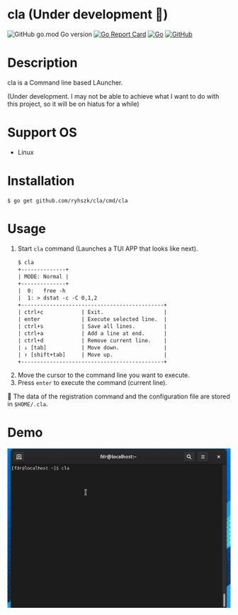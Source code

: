 cla (Under development :construction:)
===

![GitHub go.mod Go version](https://img.shields.io/github/go-mod/go-version/ryhszk/cla)
[![Go Report Card](https://goreportcard.com/badge/github.com/ryhszk/cla)](https://goreportcard.com/report/github.com/ryhszk/cla)
[![Go](https://github.com/ryhszk/cll/actions/workflows/go.yml/badge.svg?branch=main)](https://github.com/ryhszk/cll/actions/workflows/go.yml)
[![GitHub](https://img.shields.io/github/license/ryhszk/cll)](https://github.com/ryhszk/cll/blob/main/LICENSE)

# Description

cla is a Command line based LAuncher.

(Under development. I may not be able to achieve what I want to do with this project, so it will be on hiatus for a while)

# Support OS

- Linux

# Installation

```
$ go get github.com/ryhszk/cla/cmd/cla
```

# Usage

1. Start `cla` command (Launches a TUI APP that looks like next).
    ```
    $ cla
    +--------------+
    | MODE: Normal | 
    +--------------+
    |  0:   free -h
    |  1: > dstat -c -C 0,1,2
    +---------------------------------------------+
    | ctrl+c            | Exit.                   |
    | enter             | Execute selected line.  |
    | ctrl+s            | Save all lines.         |
    | ctrl+a            | Add a line at end.      |
    | ctrl+d            | Remove current line.    |
    | ↓ [tab]           | Move down.              |
    | ↑ [shift+tab]     | Move up.                |
    +---------------------------------------------+
    ```
3. Move the cursor to the command line you want to execute.
4. Press `enter` to execute the command (current line).

:memo: The data of the registration command and the configuration file are stored in `$HOME/.cla`.

# Demo

![demo](https://github.com/ryhszk/cla/blob/main/assets/cla.gif)
